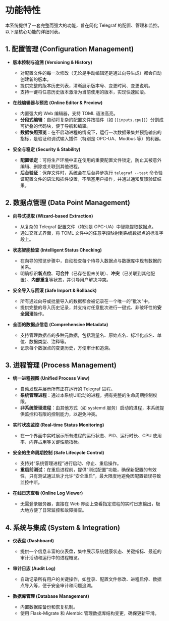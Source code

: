 # 功能特性

本系统提供了一套完整而强大的功能，旨在简化 Telegraf 的配置、管理和监控。以下是核心功能的详细列表。

## 1. 配置管理 (Configuration Management)

- **版本控制与追溯 (Versioning & History)**
  - 对配置文件的每一次修改（无论是手动编辑还是通过向导生成）都会自动创建新的版本。
  - 提供完整的版本历史列表，清晰展示版本号、变更时间、变更说明。
  - 支持一键将任意历史版本激活为当前使用的版本，实现快速回滚。

- **在线编辑器与预览 (Online Editor & Preview)**
  - 内置强大的 Web 编辑器，支持 TOML 语法高亮。
  - **分段式编辑**：自动将复杂的配置文件按插件（如 `[[inputs.cpu]]`）分割成可折叠的代码块，便于导航和编辑。
  - **数据快照预览**：在不启动进程的情况下，运行一次数据采集并预览输出的指标，是验证和调试输入插件（特别是 OPC-UA、Modbus 等）的利器。

- **安全与稳定 (Security & Stability)**
  - **配置锁定**：可将生产环境中正在使用的重要配置文件锁定，防止其被意外编辑、删除或关联到其他进程。
  - **后台验证**：保存文件时，系统会在后台异步执行 `telegraf --test` 命令验证配置文件的语法和插件设置，不阻塞用户操作，并通过通知反馈验证结果。

## 2. 数据点管理 (Data Point Management)

- **向导式提取 (Wizard-based Extraction)**
  - 从复杂的 Telegraf 配置文件（特别是 OPC-UA）中智能提取数据点。
  - 通过交互式界面，将 TOML 文件中的任意字段映射到系统数据点的标准字段上。

- **状态智能检查 (Intelligent Status Checking)**
  - 在向导的预览步骤中，自动检查每个待导入数据点与数据库中现有数据的关系。
  - 明确标识**新点位**、**可合并**（已存在但未关联）、**冲突**（已关联到其他配置）、**内部重复**等状态，并引导用户解决冲突。

- **安全导入与回滚 (Safe Import & Rollback)**
  - 所有通过向导或批量导入的数据都会被记录在一个唯一的“批次”中。
  - 提供完整的导入历史记录，并支持对任意批次进行一键式、非破坏性的**安全回滚**操作。

- **全面的数据点信息 (Comprehensive Metadata)**
  - 支持管理数据点的多种元数据，包括测量名、原始点名、标准化点名、单位、数据类型、注释等。
  - 记录每个数据点的变更历史，方便审计和追溯。

## 3. 进程管理 (Process Management)

- **统一进程视图 (Unified Process View)**
  - 自动发现并展示所有正在运行的 Telegraf 进程。
  - **系统管理进程**：通过本系统UI启动的进程，拥有完整的生命周期控制权限。
  - **非系统管理进程**：由其他方式（如 systemd 服务）启动的进程，本系统提供监控和有限的控制能力，以避免冲突。

- **实时状态监控 (Real-time Status Monitoring)**
  - 在一个界面中实时展示所有进程的运行状态、PID、运行时长、CPU 使用率、内存占用等关键性能指标。

- **安全的生命周期控制 (Safe Lifecycle Control)**
  - 支持对“系统管理进程”进行启动、停止、重启操作。
  - **重启前测试**：在重启进程前，提供“测试配置”功能，确保新配置的有效性，只有测试通过后才允许“安全重启”，最大限度地避免因配置错误导致监控中断。

- **在线日志查看 (Online Log Viewer)**
  - 无需登录服务器，直接在 Web 界面上查看指定进程的实时日志输出，极大地方便了日常监控和故障排查。

## 4. 系统与集成 (System & Integration)

- **仪表盘 (Dashboard)**
  - 提供一个信息丰富的仪表盘，集中展示系统健康状态、关键指标、最近的审计活动和运行中的进程概览。

- **审计日志 (Audit Log)**
  - 自动记录所有用户的关键操作，如登录、配置文件修改、进程启停、数据点导入等，便于安全审计和问题追溯。

- **数据库管理 (Database Management)**
  - 内置数据库备份和恢复机制。
  - 使用 Flask-Migrate 和 Alembic 管理数据库结构变更，确保更新平滑。
